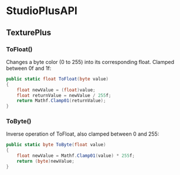 # StudioPlusAPI
## TexturePlus
### ToFloat()
Changes a byte color (0 to 255) into its corresponding float. Clamped between 0f and 1f:
```cs
public static float ToFloat(byte value)
{
    float newValue = (float)value;
    float returnValue = newValue / 255f;
    return Mathf.Clamp01(returnValue);
}
```

### ToByte()
Inverse operation of ToFloat, also clamped between 0 and 255:
```cs
public static byte ToByte(float value)
{
    float newValue = Mathf.Clamp01(value) * 255f;
    return (byte)newValue;
}
```